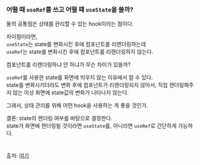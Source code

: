 ### 어떨 때 `useRef`를 쓰고 어떨 때 `useState`을 쓸까?
둘의 공통점은 상태를 관리할 수 있는 hook이라는 점이다.  

차이점이라면,  
`useState`는 state를 변화시킨 후에 컴포넌트를 리렌더링하는데  
`useRef`는 state를 변화시킨 후에 컴포넌트를 리렌더링하지 않는다.

컴포넌트를 리렌더링하냐 안 하냐가 무슨 차이가 있을까?

`useRef`를 사용한 state를 화면에 띄우지 않는 이유에서 알 수 있다.  
state를 변화시키더라도 변화 후에 컴포넌트가 리렌더링되지 않아서, 직접 렌더링해주지 않는 이상 화면에 state값의 변화가 나타나지 않는다.

그래서, 상태 관리를 위해 어떤 hook을 사용하는 게 좋을 것인가.

결론: state의 렌더링 여부를 바탕으로 결정한다.  
state가 화면에 렌더링될 것이라면 `useState`를, 아니라면 `useRef`로 간단하게 가능하다.
#
출처: [여기](https://www.theteams.kr/teams/6500/post/73410)
